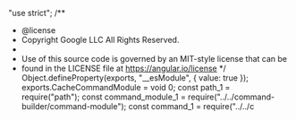 "use strict";
/**
 * @license
 * Copyright Google LLC All Rights Reserved.
 *
 * Use of this source code is governed by an MIT-style license that can be
 * found in the LICENSE file at https://angular.io/license
 */
Object.defineProperty(exports, "__esModule", { value: true });
exports.CacheCommandModule = void 0;
const path_1 = require("path");
const command_module_1 = require("../../command-builder/command-module");
const command_1 = require("../../c